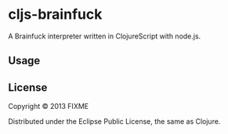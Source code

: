 # cljs-brainfuck

A Brainfuck interpreter written in ClojureScript with node.js.

## Usage


## License

Copyright © 2013 FIXME

Distributed under the Eclipse Public License, the same as Clojure.
